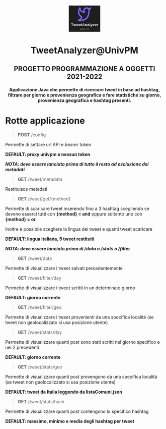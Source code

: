 <p align="center">
<img src="logo.jpg" width="20%" height="20%">

<div align="center">

# TweetAnalyzer@UnivPM
## PROGETTO PROGRAMMAZIONE A OGGETTI 2021-2022
#### Applicazione Java che permette di ricercare tweet in base ad hashtag, filtrare per giorno e provenienza geografica e fare statistiche su giorno, provenienza geografica e hashtag presenti.

</div>

# Rotte applicazione

> **POST** /config

Permette di settare url API e bearer token 

**DEFAULT: proxy univpm e nessun token**

***NOTA: deve essere lanciato prima di tutto il resto ad esclusione dei metadati***

> **GET** /tweet/metadata

Restituisce metadati

> **GET** /tweet/get/{method}

Permette di scaricare tweet inserendo fino a 3 hashtag scegliendo se devono esserci tutti con **{method} = and**
oppure soltanto uno con **{method} = or**

Inoltre è possibile scegliere la lingua dei tweet e quanti tweet scaricare

**DEFAULT: lingua italiana, 5 tweet restituiti**

***NOTA: deve essere lanciato prima di /data o /stats o /filter***

> **GET** /tweet/data

Permette di visualizzare i tweet salvati precedentemente

> **GET** /tweet/filter/day

Permette di visualizzare i tweet scritti in un determinato giorno 

**DEFAULT: giorno corrente**

> **GET** /tweet/filter/geo

Permette di visualizzare i tweet provenienti da una specifica località (se tweet non geolocalizzato si usa posizione utente)

> **GET** /tweet/stats/day

Permette di visualizzare quanti post sono stati scritti nel giorno specifico e nei 2 precedenti

**DEFAULT: giorno corrente**

> **GET** /tweet/stats/geo

Permette di visualizzare quanti post provengono da una specifica località (se tweet non geolocalizzato si usa posizione utente)

**DEFAULT: tweet da Italia leggendo da listaComuni.json**

> **GET** /tweet/stats/hash

Permette di visualizzare quanti post contengono lo specifico hashtag

**DEFAULT: massimo, minimo e media degli hashtag per tweet**
